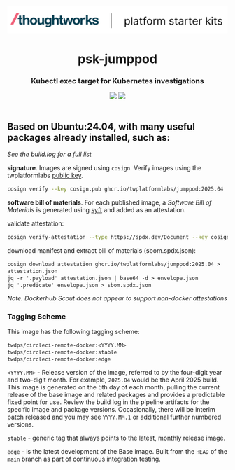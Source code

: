<div align="center">
	<p>
		<img alt="Thoughtworks Logo" src="https://raw.githubusercontent.com/twplatformlabs/static/master/psk_banner.png" width=800 />
	</p>
  <h1>psk-jumppod</h1>
  <h3>Kubectl exec target for Kubernetes investigations</h3>
  <a href="https://app.circleci.com/pipelines/github/twplatformlabs/psk-jumppod"><img src="https://circleci.com/gh/twplatformlabs/psk-jumppod.svg?style=shield"></a> <a href="https://opensource.org/licenses/MIT"><img src="https://img.shields.io/github/license/twplatformlabs/psk-jumppod"></a>
</div>
<br />

Based on Ubuntu:24.04, with many useful packages already installed, such as:  
-

_See the build.log for a full list_



**signature**. Images are signed using `cosign`. Verify images using the twplatformlabs [public key](https://raw.githubusercontent.com/twplatformlabs/static/master/cosign.pub).  
```bash
cosign verify --key cosign.pub ghcr.io/twplatformlabs/jumppod:2025.04
```  
**software bill of materials**. For each published image, a _Software Bill of Materials_ is generated using [syft](https://github.com/anchore/syft) and added as an attestation.  

validate attestation:  
```bash
cosign verify-attestation --type https://spdx.dev/Document --key cosign.pub ghcr.io/twplatformlabs/jumppod:2025.04
```
download manifest and extract bill of materials (sbom.spdx.json):  
```
cosign download attestation ghcr.io/twplatformlabs/jumppod:2025.04 > attestation.json  
jq -r '.payload' attestation.json | base64 -d > envelope.json
jq '.predicate' envelope.json > sbom.spdx.json
```
_Note. Dockerhub Scout does not appear to support non-docker attestations_  

### Tagging Scheme

This image has the following tagging scheme:

```
twdps/circleci-remote-docker:<YYYY.MM>
twdps/circleci-remote-docker:stable
twdps/circleci-remote-docker:edge
```

`<YYYY.MM>` - Release version of the image, referred to by the four-digit year and two-digit month. For example, `2025.04` would be the April 2025 build. This image is generated on the 5th day of each month, pulling the current release of the base image and related packages and provides a predictable fixed point for use. Review the build log in the pipeline artifacts for the specific image and package versions. Occasionally, there will be interim patch released and you may see `YYYY.MM.1` or additional further numbered versions.  

`stable` - generic tag that always points to the latest, monthly release image.  

`edge` - is the latest development of the Base image. Built from the `HEAD` of the `main` branch as part of continuous integration testing.  
